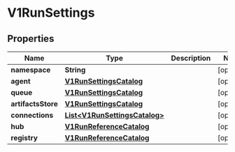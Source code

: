

# V1RunSettings

## Properties

Name | Type | Description | Notes
------------ | ------------- | ------------- | -------------
**namespace** | **String** |  |  [optional]
**agent** | [**V1RunSettingsCatalog**](V1RunSettingsCatalog.md) |  |  [optional]
**queue** | [**V1RunSettingsCatalog**](V1RunSettingsCatalog.md) |  |  [optional]
**artifactsStore** | [**V1RunSettingsCatalog**](V1RunSettingsCatalog.md) |  |  [optional]
**connections** | [**List&lt;V1RunSettingsCatalog&gt;**](V1RunSettingsCatalog.md) |  |  [optional]
**hub** | [**V1RunReferenceCatalog**](V1RunReferenceCatalog.md) |  |  [optional]
**registry** | [**V1RunReferenceCatalog**](V1RunReferenceCatalog.md) |  |  [optional]



